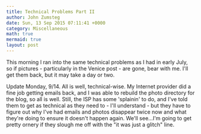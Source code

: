 ```yaml
---
title: Technical Problems Part II
author: John Zumsteg
date: Sun, 13 Sep 2015 07:11:41 +0000
category: Miscellaneous
math: true
mermaid: true
layout: post
---
```

This morning I ran into the same technical problems as I had in early July, so if pictures - particularly in the Venice post - are gone, bear with me. I'll get them back, but it may take a day or two.

Update Monday, 9/14. All is well, technical-wise. My Internet provider did a fine job getting emails back, and I was able to rebuild the photo directory for the blog, so all is well. Still, the ISP has some 'splainin' to do, and I've told them to get as technical as they need to - I'll understand - but they have to figure out why I've had emails and photos disappear twice now and what they're doing to ensure it doesn't happen again. We'll see...I'm going to get pretty ornery if they slough me off with the "it was just a glitch" line.
